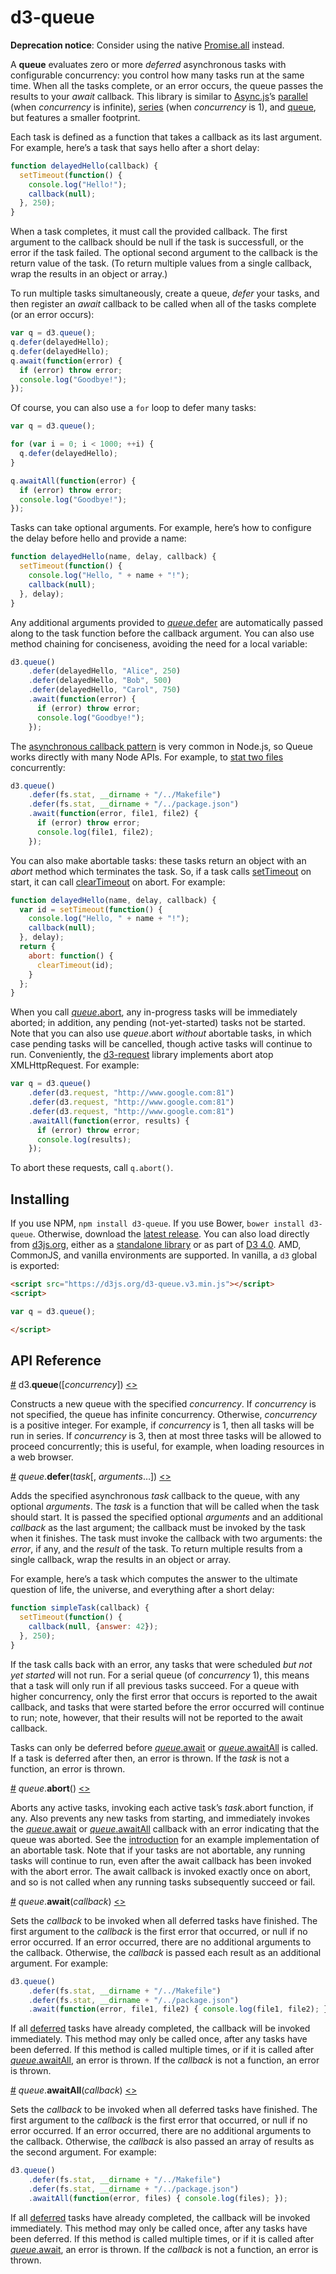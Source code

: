 # d3-queue

**Deprecation notice**: Consider using the native [Promise.all](https://developer.mozilla.org/en-US/docs/Web/JavaScript/Reference/Global_Objects/Promise/all) instead.

A **queue** evaluates zero or more *deferred* asynchronous tasks with configurable concurrency: you control how many tasks run at the same time. When all the tasks complete, or an error occurs, the queue passes the results to your *await* callback. This library is similar to [Async.js](https://github.com/caolan/async)’s [parallel](https://github.com/caolan/async#paralleltasks-callback) (when *concurrency* is infinite), [series](https://github.com/caolan/async#seriestasks-callback) (when *concurrency* is 1), and [queue](https://github.com/caolan/async#queue), but features a smaller footprint.

Each task is defined as a function that takes a callback as its last argument. For example, here’s a task that says hello after a short delay:

```js
function delayedHello(callback) {
  setTimeout(function() {
    console.log("Hello!");
    callback(null);
  }, 250);
}
```

When a task completes, it must call the provided callback. The first argument to the callback should be null if the task is successfull, or the error if the task failed. The optional second argument to the callback is the return value of the task. (To return multiple values from a single callback, wrap the results in an object or array.)

To run multiple tasks simultaneously, create a queue, *defer* your tasks, and then register an *await* callback to be called when all of the tasks complete (or an error occurs):

```js
var q = d3.queue();
q.defer(delayedHello);
q.defer(delayedHello);
q.await(function(error) {
  if (error) throw error;
  console.log("Goodbye!");
});
```

Of course, you can also use a `for` loop to defer many tasks:

```js
var q = d3.queue();

for (var i = 0; i < 1000; ++i) {
  q.defer(delayedHello);
}

q.awaitAll(function(error) {
  if (error) throw error;
  console.log("Goodbye!");
});
```

Tasks can take optional arguments. For example, here’s how to configure the delay before hello and provide a name:

```js
function delayedHello(name, delay, callback) {
  setTimeout(function() {
    console.log("Hello, " + name + "!");
    callback(null);
  }, delay);
}
```

Any additional arguments provided to [*queue*.defer](#queue_defer) are automatically passed along to the task function before the callback argument. You can also use method chaining for conciseness, avoiding the need for a local variable:

```js
d3.queue()
    .defer(delayedHello, "Alice", 250)
    .defer(delayedHello, "Bob", 500)
    .defer(delayedHello, "Carol", 750)
    .await(function(error) {
      if (error) throw error;
      console.log("Goodbye!");
    });
```

The [asynchronous callback pattern](https://github.com/maxogden/art-of-node#callbacks) is very common in Node.js, so Queue works directly with many Node APIs. For example, to [stat two files](https://nodejs.org/dist/latest/docs/api/fs.html#fs_fs_stat_path_callback) concurrently:

```js
d3.queue()
    .defer(fs.stat, __dirname + "/../Makefile")
    .defer(fs.stat, __dirname + "/../package.json")
    .await(function(error, file1, file2) {
      if (error) throw error;
      console.log(file1, file2);
    });
```

You can also make abortable tasks: these tasks return an object with an *abort* method which terminates the task. So, if a task calls [setTimeout](https://developer.mozilla.org/en-US/docs/Web/API/WindowTimers/setTimeout) on start, it can call [clearTimeout](https://developer.mozilla.org/en-US/docs/Web/API/WindowTimers/clearTimeout) on abort. For example:

```js
function delayedHello(name, delay, callback) {
  var id = setTimeout(function() {
    console.log("Hello, " + name + "!");
    callback(null);
  }, delay);
  return {
    abort: function() {
      clearTimeout(id);
    }
  };
}
```

When you call [*queue*.abort](#queue_abort), any in-progress tasks will be immediately aborted; in addition, any pending (not-yet-started) tasks not be started. Note that you can also use *queue*.abort *without* abortable tasks, in which case pending tasks will be cancelled, though active tasks will continue to run. Conveniently, the [d3-request](https://github.com/d3/d3-request) library implements abort atop XMLHttpRequest. For example:

```js
var q = d3.queue()
    .defer(d3.request, "http://www.google.com:81")
    .defer(d3.request, "http://www.google.com:81")
    .defer(d3.request, "http://www.google.com:81")
    .awaitAll(function(error, results) {
      if (error) throw error;
      console.log(results);
    });
```

To abort these requests, call `q.abort()`.

## Installing

If you use NPM, `npm install d3-queue`. If you use Bower, `bower install d3-queue`. Otherwise, download the [latest release](https://github.com/d3/d3-queue/releases/latest). You can also load directly from [d3js.org](https://d3js.org), either as a [standalone library](https://d3js.org/d3-queue.v3.min.js) or as part of [D3 4.0](https://github.com/d3/d3/releases/tag/v4.13.0). AMD, CommonJS, and vanilla environments are supported. In vanilla, a `d3` global is exported:

```html
<script src="https://d3js.org/d3-queue.v3.min.js"></script>
<script>

var q = d3.queue();

</script>
```


## API Reference

<a href="#queue" name="queue">#</a> d3.<b>queue</b>([<i>concurrency</i>]) [<>](https://github.com/d3/d3-queue/blob/master/src/queue.js "Source")

Constructs a new queue with the specified *concurrency*. If *concurrency* is not specified, the queue has infinite concurrency. Otherwise, *concurrency* is a positive integer. For example, if *concurrency* is 1, then all tasks will be run in series. If *concurrency* is 3, then at most three tasks will be allowed to proceed concurrently; this is useful, for example, when loading resources in a web browser.

<a href="#queue_defer" name="queue_defer">#</a> <i>queue</i>.<b>defer</b>(<i>task</i>[, <i>arguments</i>…]) [<>](https://github.com/d3/d3-queue/blob/master/src/queue.js#L20 "Source")

Adds the specified asynchronous *task* callback to the queue, with any optional *arguments*. The *task* is a function that will be called when the task should start. It is passed the specified optional *arguments* and an additional *callback* as the last argument; the callback must be invoked by the task when it finishes. The task must invoke the callback with two arguments: the *error*, if any, and the *result* of the task. To return multiple results from a single callback, wrap the results in an object or array.

For example, here’s a task which computes the answer to the ultimate question of life, the universe, and everything after a short delay:

```js
function simpleTask(callback) {
  setTimeout(function() {
    callback(null, {answer: 42});
  }, 250);
}
```

If the task calls back with an error, any tasks that were scheduled *but not yet started* will not run. For a serial queue (of *concurrency* 1), this means that a task will only run if all previous tasks succeed. For a queue with higher concurrency, only the first error that occurs is reported to the await callback, and tasks that were started before the error occurred will continue to run; note, however, that their results will not be reported to the await callback.

Tasks can only be deferred before [*queue*.await](#queue_await) or [*queue*.awaitAll](#queue_awaitAll) is called. If a task is deferred after then, an error is thrown. If the *task* is not a function, an error is thrown.

<a href="#queue_abort" name="queue_abort">#</a> <i>queue</i>.<b>abort</b>() [<>](https://github.com/d3/d3-queue/blob/master/src/queue.js#L29 "Source")

Aborts any active tasks, invoking each active task’s *task*.abort function, if any. Also prevents any new tasks from starting, and immediately invokes the [*queue*.await](#queue_await) or [*queue*.awaitAll](#queue_awaitAll) callback with an error indicating that the queue was aborted. See the [introduction](#d3-queue) for an example implementation of an abortable task. Note that if your tasks are not abortable, any running tasks will continue to run, even after the await callback has been invoked with the abort error. The await callback is invoked exactly once on abort, and so is not called when any running tasks subsequently succeed or fail.

<a href="#queue_await" name="queue_await">#</a> <i>queue</i>.<b>await</b>(<i>callback</i>) [<>](https://github.com/d3/d3-queue/blob/master/src/queue.js#L33 "Source")

Sets the *callback* to be invoked when all deferred tasks have finished. The first argument to the *callback* is the first error that occurred, or null if no error occurred. If an error occurred, there are no additional arguments to the callback. Otherwise, the *callback* is passed each result as an additional argument. For example:

```js
d3.queue()
    .defer(fs.stat, __dirname + "/../Makefile")
    .defer(fs.stat, __dirname + "/../package.json")
    .await(function(error, file1, file2) { console.log(file1, file2); });
```

If all [deferred](#queue_defer) tasks have already completed, the callback will be invoked immediately. This method may only be called once, after any tasks have been deferred. If this method is called multiple times, or if it is called after [*queue*.awaitAll](#queue_awaitAll), an error is thrown. If the *callback* is not a function, an error is thrown.

<a href="#queue_awaitAll" name="queue_awaitAll">#</a> <i>queue</i>.<b>awaitAll</b>(<i>callback</i>) [<>](https://github.com/d3/d3-queue/blob/master/src/queue.js#L39 "Source")

Sets the *callback* to be invoked when all deferred tasks have finished. The first argument to the *callback* is the first error that occurred, or null if no error occurred. If an error occurred, there are no additional arguments to the callback. Otherwise, the *callback* is also passed an array of results as the second argument. For example:

```js
d3.queue()
    .defer(fs.stat, __dirname + "/../Makefile")
    .defer(fs.stat, __dirname + "/../package.json")
    .awaitAll(function(error, files) { console.log(files); });
```

If all [deferred](#queue_defer) tasks have already completed, the callback will be invoked immediately. This method may only be called once, after any tasks have been deferred. If this method is called multiple times, or if it is called after [*queue*.await](#queue_await), an error is thrown. If the *callback* is not a function, an error is thrown.
